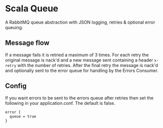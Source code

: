 # Scala Queue

A RabbitMQ queue abstraction with JSON logging, retries & optional error queuing.

## Message flow
If a message fails it is retried a maximum of 3 times. For each retry the original message is nack'd and a new message
sent containing a header `x-retry` with the number of retries. After the final retry the message is nack'd and
optionally sent to the error queue for handling by the Errors Consumer.

## Config
If you want errors to be sent to the errors queue after retries then set the following in your application.conf. The default is false.
```
error {
  queue = true
}
```

